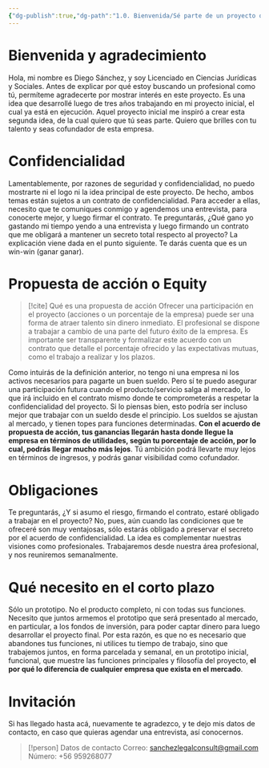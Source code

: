 ```yaml
---
{"dg-publish":true,"dg-path":"1.0. Bienvenida/Sé parte de un proyecto que cambiará las reglas del juego.md","permalink":"/1-0-bienvenida/se-parte-de-un-proyecto-que-cambiara-las-reglas-del-juego/","tags":["CerebroDigital"]}
---
```


# Bienvenida y agradecimiento

Hola, mi nombre es Diego Sánchez, y soy Licenciado en Ciencias Jurídicas y Sociales. 
Antes de explicar por qué estoy buscando un profesional como tú, permíteme agradecerte por mostrar interés en este proyecto. Es una idea que desarrollé luego de tres años trabajando en mi proyecto inicial, el cual ya está en ejecución. Aquel proyecto inicial me inspiró a crear esta segunda idea, de la cual quiero que tú seas parte. Quiero que brilles con tu talento y seas cofundador de esta empresa. 

# Confidencialidad

Lamentablemente, por razones de seguridad y confidencialidad, no puedo mostrarte ni el logo ni la idea principal de este proyecto. De hecho, ambos temas están sujetos a un contrato de confidencialidad. Para acceder a ellas, necesito que te comuniques conmigo y agendemos una entrevista, para conocerte mejor, y luego firmar el contrato. 
Te preguntarás, ¿Qué gano yo gastando mi tiempo yendo a una entrevista y luego firmando un contrato que me obligará a mantener un secreto total respecto al proyecto? La explicación viene dada en el punto siguiente. Te darás cuenta que es un win-win (ganar ganar). 

# Propuesta de acción o Equity

> [!cite] Qué es una propuesta de acción
> Ofrecer una participación en el proyecto (acciones o un porcentaje de la empresa) puede ser una forma de atraer talento sin dinero inmediato. El profesional se dispone a trabajar a cambio de una parte del futuro éxito de la empresa.  Es importante ser transparente y formalizar este acuerdo con un contrato que detalle el porcentaje ofrecido y las expectativas mutuas, como el trabajo a realizar y los plazos.

Como intuirás de la definición anterior, no tengo ni una empresa ni los activos necesarios para pagarte un buen sueldo. Pero sí te puedo asegurar una participación futura cuando el producto/servicio salga al mercado, lo que irá incluido en el contrato mismo donde te comprometerás a respetar la confidencialidad del proyecto. 
Si lo piensas bien, esto podría ser incluso mejor que trabajar con un sueldo desde el principio. Los sueldos se ajustan al mercado, y tienen topes para funciones determinadas. **Con el acuerdo de propuesta de acción, tus ganancias llegarán hasta donde llegue la empresa en términos de utilidades, según tu porcentaje de acción, por lo cual, podrás llegar mucho más lejos**. Tú ambición podrá llevarte muy lejos en términos de ingresos, y podrás ganar visibilidad como cofundador. 

# Obligaciones

Te preguntarás, ¿Y si asumo el riesgo, firmando el contrato, estaré obligado a trabajar en el proyecto? No, pues, aún cuando las condiciones que te ofreceré son muy ventajosas, sólo estarás obligado a preservar el secreto por el acuerdo de confidencialidad. 
La idea es complementar nuestras visiones como profesionales. Trabajaremos desde nuestra área profesional, y nos reuniremos semanalmente.

# Qué necesito en el corto plazo

Sólo un prototipo. No el producto completo, ni con todas sus funciones. Necesito que juntos armemos el prototipo que será presentado al mercado, en particular, a los fondos de inversión, para poder captar dinero para luego desarrollar el proyecto final. 
Por esta razón, es que no es necesario que abandones tus funciones, ni utilices tu tiempo de trabajo, sino que trabajemos juntos, en forma parcelada y semanal, en un prototipo inicial, funcional, que muestre las funciones principales y filosofía del proyecto, **el por qué lo diferencia de cualquier empresa que exista en el mercado**. 

# Invitación

Si has llegado hasta acá, nuevamente te agradezco, y te dejo mis datos de contacto, en caso que quieras agendar una entrevista, así conocernos. 

> [!person] Datos de contacto
> Correo: sanchezlegalconsult@gmail.com
> Número: +56 959268077


